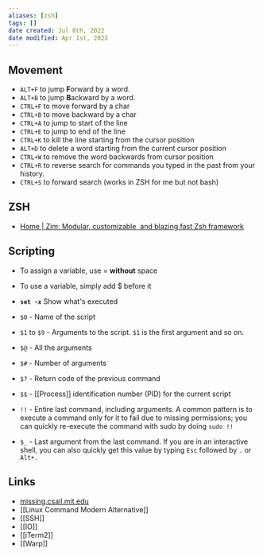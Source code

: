 ```yaml
---
aliases: [zsh]
tags: [] 
date created: Jul 8th, 2022
date modified: Apr 1st, 2023
---
```


## Movement
- `ALT+F` to jump **F**orward by a word.
- `ALT+B` to jump **B**ackward by a word.
- `CTRL+F` to move forward by a char
- `CTRL+B` to move backward by a char
- `CTRL+A` to jump to start of the line
- `CTRL+E` to jump to end of the line
- `CTRL+K` to kill the line starting from the cursor position
- `ALT+D` to delete a word starting from the current cursor position
- `CTRL+W` to remove the word backwards from cursor position
- `CTRL+R` to reverse search for commands you typed in the past from your history.
- `CTRL+S` to forward search (works in ZSH for me but not bash)

## ZSH
- [Home | Zim: Modular, customizable, and blazing fast Zsh framework](https://zimfw.sh/)

## Scripting
- To assign a variable, use = **without** space
- To use a variable, simply add $ before it
- **`set -x`** Show what's executed

- `$0` - Name of the script
- `$1` to `$9` - Arguments to the script. `$1` is the first argument and so on.
- `$@` - All the arguments
- `$#` - Number of arguments
- `$?` - Return code of the previous command
- `$$` - [[Process]] identification number (PID) for the current script
- `!!` - Entire last command, including arguments. A common pattern is to execute a command only for it to fail due to missing permissions; you can quickly re-execute the command with sudo by doing `sudo !!`
- `$_` - Last argument from the last command. If you are in an interactive shell, you can also quickly get this value by typing `Esc` followed by `.` or `Alt+.`

## Links
- [missing.csail.mit.edu](https://missing.csail.mit.edu/2020/shell-tools/)  
- [[Linux Command Modern Alternative]]
- [[SSH]]
- [[IO]]
- [[iTerm2]]
- [[Warp]]